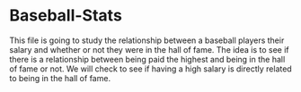 # Baseball-Stats
This file is going to study the relationship between a baseball players their salary and whether or not they were in the hall of fame. The idea is to see if there is a relationship between being paid the highest and being in the hall of fame or not. We will check to see if having a high salary is directly related to being in the hall of fame.

